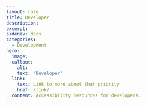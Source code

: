 ```yaml
---
layout: role
title: Developer
description: 
excerpt: 
sidenav: docs
categories:
  - Development
hero:
  image: 
  callout:
    alt:
    text: "Developer"
  link:
    text: Link to more about that priority
    href: /link/
  content: Accessibility resources for developers.
---
```

